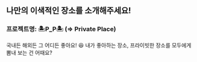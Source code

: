 ## 나만의 이색적인 장소를 소개해주세요! 

 ### 프로젝트명: 🏝P_P🏝 (=> Private Place)

국내든 해외든 그 어디든 좋아요! 😆
내가 좋아하는 장소, 프라이빗한 장소를 모두에게 뽐내 보는 건 어때요?